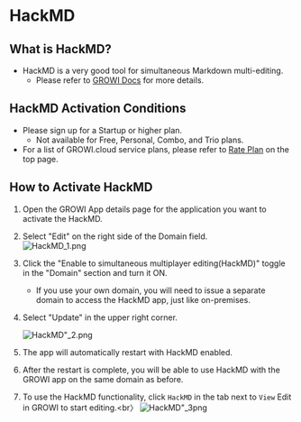 # HackMD
## What is HackMD?
- HackMD is a very good tool for simultaneous Markdown multi-editing.
    - Please refer to [GROWI Docs](https://docs.growi.org/en/admin-guide/admin-cookbook/integrate-with-hackmd.html) for more details.

## HackMD Activation Conditions
- Please sign up for a Startup or higher plan.
    - Not available for Free, Personal, Combo, and Trio plans.
- For a list of GROWI.cloud service plans, please refer to [Rate Plan](https://growi.cloud/price-and-features) on the top page.

## How to Activate HackMD
1. Open the GROWI App details page for the application you want to activate the HackMD.
2. Select "Edit" on the right side of the Domain field.<br>
		![HackMD_1.png](/assets/images/en/Hackmd_1.png)

3. Click the "Enable to simultaneous multiplayer editing(HackMD)" toggle in the "Domain" section and turn it ON.
    - If you use your own domain, you will need to issue a separate domain to access the HackMD app, just like on-premises.
4. Select "Update" in the upper right corner.<br>

	![HackMD"_2.png](/assets/images/en/hackmd_2.png)


5. The app will automatically restart with HackMD enabled.
6. After the restart is complete, you will be able to use HackMD with the GROWI app on the same domain as before.
7. To use the HackMD functionality, click `HackMD` in the tab next to `View` Edit in GROWI to start editing.<br〉
		![HackMD"_3png](/assets/images/en/hackmd_3_png)

